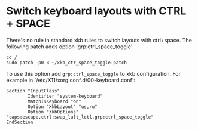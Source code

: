 Switch keyboard layouts with CTRL + SPACE
=========================================

There's no rule in standard xkb rules to switch layouts with ctrl+space.
The following patch adds option 'grp:ctrl_space_toggle'

```
cd /
sudo patch -p0 < ~/xkb_ctr_space_toggle.patch
```

To use this option add `grp:ctrl_space_toggle` to xkb configuration.
For example in `/etc/X11/xorg.conf.d/00-keyboard.conf':
```
Section "InputClass"
        Identifier "system-keyboard"
        MatchIsKeyboard "on"
        Option "XkbLayout" "us,ru"
        Option "XkbOptions" "caps:escape,ctrl:swap_lalt_lctl,grp:ctrl_space_toggle"
EndSection
```


